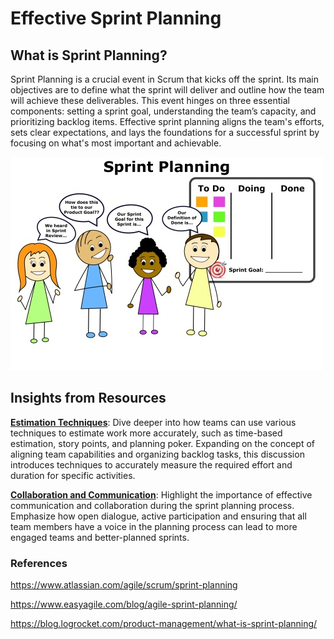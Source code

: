 # Effective Sprint Planning

## What is Sprint Planning?
Sprint Planning is a crucial event in Scrum that kicks off the sprint. Its main objectives are to define what the sprint will deliver and outline how the team will achieve these deliverables. This event hinges on three essential components: setting a sprint goal, understanding the team’s capacity, and prioritizing backlog items. Effective sprint planning aligns the team's efforts, sets clear expectations, and lays the foundations for a successful sprint by focusing on what's most important and achievable.

![Planning](sprintplanning.png)

## Insights from Resources
**<u>Estimation Techniques</u>**: Dive deeper into how teams can use various techniques to estimate work more accurately, such as time-based estimation, story points, and planning poker. Expanding on the concept of aligning team capabilities and organizing backlog tasks, this discussion introduces techniques to accurately measure the required effort and duration for specific activities.

**<u>Collaboration and Communication</u>**: Highlight the importance of effective communication and collaboration during the sprint planning process. Emphasize how open dialogue, active participation and ensuring that all team members have a voice in the planning process can lead to more engaged teams and better-planned sprints.


### References
https://www.atlassian.com/agile/scrum/sprint-planning

https://www.easyagile.com/blog/agile-sprint-planning/

https://blog.logrocket.com/product-management/what-is-sprint-planning/
